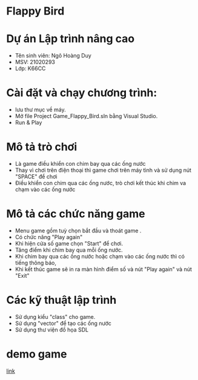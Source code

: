 # **Flappy Bird**

# **Dự án Lập trình nâng cao**
* Tên sinh viên: Ngô Hoàng Duy  
* MSV: 21020293
* Lớp: K66CC
# **Cài đặt và chạy chương trình:**
* lưu thư mục về máy.
* Mở file Project Game_Flappy_Bird.sln bằng Visual Studio.
* Run & Play
# **Mô tả trò chơi** 
* Là game điều khiển con chim bay qua các ống nước
* Thay vì chơi trên điện thoại thì game chơi trên máy tình và sử dụng nút "SPACE" để chơi 
* Điều khiển con chim qua các ống nước, trò chơi kết thúc khi chim va chạm vào các ống nước
# **Mô tả các chức năng game**
* Menu game gồm tuỳ chọn bắt đầu và thoát game .
* Có chức năng "Play again" 
* Khi hiện cửa số game chọn "Start" để chơi.
* Tăng điểm khi chim bay qua mỗi ống nước.
* Khi chim bay qua các ống nước hoặc chạm vào các ống nước thì có tiếng thông báo, 
* Khi kết thúc game sẽ in ra màn hình điểm số và nút "Play again" và nút "Exit"
# **Các kỹ thuật lập trình**
* Sử dụng kiểu "class" cho game.
* Sử dụng "vector" để tạo các ống nước 
* Sử dụng thư viện đồ họa SDL
# **demo game**
[link](https://www.youtube.com/watch?v=G-GfY6ht--w)
